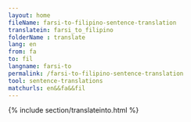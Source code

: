 ```yaml
---
layout: home
fileName: farsi-to-filipino-sentence-translation
translatein: farsi_to_filipino
folderName : translate
lang: en
from: fa
to: fil
langname: farsi-to
permalink: /farsi-to-filipino-sentence-translation
tool: sentence-translations
matchurls: en&&fa&&fil
---
```

{% include section/translateinto.html %}
